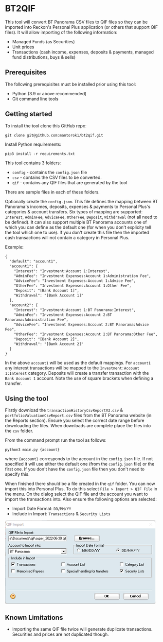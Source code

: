 # BT2QIF
This tool will convert BT Panorama CSV files to QIF files so they can be imported into Reckon's Personal Plus application (or others that support QIF files). It will allow importing of the following information:
* Managed Funds (as Securities)
* Unit prices
* Transactions (cash income, expenses, deposits & payments, managed fund distributions, buys & sells)

## Prerequisites
The following prerequisites must be installed prior using this tool:
* Python (3.9 or above recommended)
* Git command line tools

## Getting started

To install the tool clone this GitHub repo:
```
git clone git@github.com:mantorok1/bt2qif.git
```

Install Python requirements:
```
pip3 install -r requirements.txt
```

This tool contains 3 folders:
* `config` - contains the `config.json` file
* `csv` - contains the CSV files to be converted.
* `qif` - contains any QIF files that are generated by the tool

There are sample files in each of these folders.

Optionally create the `config.json`. This file defines the mapping between BT Panorama's incomes, deposits, expenses & payments to Personal Plus's categories & account transfers. Six types of mapping are supported: `Interest`, `AdminFee`, `AdviceFee`, `OtherFee`, `Deposit`, `Withdrawal` (not all need to be defined).
It can also support multiple BT Panorama accounts one of which you can define as the default one (for when you don't explicity tell the tool which one to use). If you don't create this file then the imported cash transactions will not contain a category in Personal Plus.

Example:
```
{
  "default": "account1",
  "account1": {
    "Interest": "Investment:Account 1:Interest",
    "AdminFee": "Investment Expenses:Account 1:Administration Fee",
    "AdviceFee": "Investment Expenses:Account 1:Advice Fee",
    "OtherFee": "Investment Expenses:Account 1:Other Fee",
    "Deposit": "[Bank Account 1]",
    "Withdrawal": "[Bank Account 1]"
  },
  "account2": {
    "Interest": "Investment:Account 1:BT Panorama:Interest",
    "AdminFee": "Investment Expenses:Account 2:BT Panorama:Administration Fee",
    "AdviceFee": "Investment Expenses:Account 2:BT Panorama:Advice Fee",
    "OtherFee": "Investment Expenses:Account 2:BT Panorama:Other Fee",
    "Deposit": "[Bank Account 2]",
    "Withdrawal": "[Bank Account 2]"
  }
}
```
In the above `account1` will be used as the default mappings. For `account1` any interest transactions will be mapped to the `Investment:Account 1:Interest` category. Deposits will create a transfer transaction with the `Bank Account 1` account. Note the use of square brackets when defining a transfer.

## Using the tool

Firstly download the `transactionHistoryCsvReportV3.csv` & `portfolioValuationCsvReport.csv` files from the BT Panorama website (in the Reports section). Ensure you select the correct date range before downloading the files. When downloads are complete place the files into the `csv` folder.

From the command prompt run the tool as follows:
```
python3 main.py {account}
```
where `{account}` corresponds to the account in the `config.json` file. If not specified it will use either the default one (from the `config.json` file) or the first one. If you don't have the `config.json` file then you don't need to specify this.

When finished there should be a file created in the `qif` folder. You can now import this into Personal Plus. To do this select `File > Import > QIF File` in the menu. On the dialog select the QIF file and the account you want to import the transactions into.  Also ensure the following options are selected:
* Import Date Format: `DD/MM/YY`
* Include in Import: `Transactions` & `Security Lists`

![Personal Plus QIF Import Dialog Box](./DialogBox.png)

## Known Limitations
* Importing the same QIF file twice will generate duplicate transactions. Securities and prices are not duplicated though.